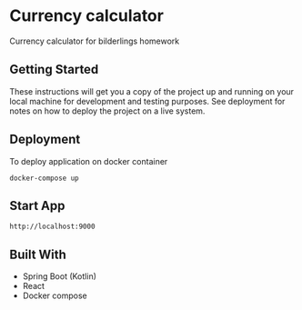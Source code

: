 # Currency calculator

Currency calculator for bilderlings homework

## Getting Started

These instructions will get you a copy of the project up and running on your local machine for development and testing purposes. See deployment for notes on how to deploy the project on a live system.


## Deployment
To deploy application on docker container 
```
docker-compose up
```

## Start App
```
http://localhost:9000
```

## Built With

* Spring Boot (Kotlin)
* React
* Docker compose
